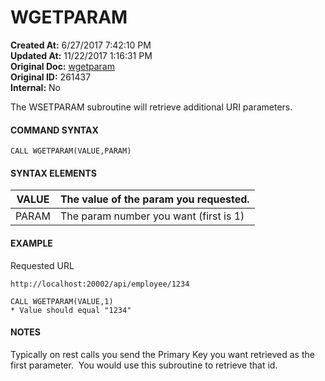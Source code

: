 # WGETPARAM

**Created At:** 6/27/2017 7:42:10 PM  
**Updated At:** 11/22/2017 1:16:31 PM  
**Original Doc:** [wgetparam](https://docs.jbase.com/34473-docs/wgetparam)  
**Original ID:** 261437  
**Internal:** No  


The WSETPARAM subroutine will retrieve additional URI parameters.

#### **COMMAND SYNTAX**

```
CALL WGETPARAM(VALUE,PARAM)
```

#### **SYNTAX ELEMENTS**


| VALUE | The value of the param you requested. |
| --- | --- |
| PARAM | The param number you want (first is 1) |


#### EXAMPLE

Requested URL

```
http://localhost:20002/api/employee/1234
```

```
CALL WGETPARAM(VALUE,1)
* Value should equal "1234"
```

#### NOTES

Typically on rest calls you send the Primary Key you want retrieved as the first parameter.  You would use this subroutine to retrieve that id.
